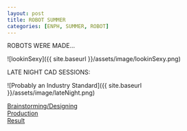 ```yaml
---
layout: post
title: ROBOT SUMMER
categories: [ENPH, SUMMER, ROBOT]
---
```

ROBOTS WERE MADE... 

![lookinSexy]({{ site.baseurl }}/assets/image/lookinSexy.png)

LATE NIGHT CAD SESSIONS:

![Probably an Industry Standard]({{ site.baseurl }}/assets/image/lateNight.png)

<link rel="stylesheet" href="https://maxcdn.bootstrapcdn.com/bootstrap/4.5.2/css/bootstrap.min.css">

<div class="container mt-5">

  <div class="card">
    <div class="card-header">
      <a class="card-link" data-toggle="collapse" href="#brainstorming">
        Brainstorming/Designing
      </a>
    </div>
    <div id="brainstorming" class="collapse">
      <div class="card-body">
        <!-- Your content for Brainstorming/Designing goes here -->
      </div>
    </div>
  </div>

  <div class="card mt-3">
    <div class="card-header">
      <a class="card-link" data-toggle="collapse" href="#production">
        Production
      </a>
    </div>
    <div id="production" class="collapse">
      <div class="card-body">
        <!-- Your content for Production goes here -->
      </div>
    </div>
  </div>

  <div class="card mt-3">
    <div class="card-header">
      <a class="card-link" data-toggle="collapse" href="#result">
        Result
      </a>
    </div>
    <div id="result" class="collapse">
      <div class="card-body">
        <!-- Your content for Result goes here -->
      </div>
    </div>
  </div>

</div>

<script src="https://ajax.googleapis.com/ajax/libs/jquery/3.5.1/jquery.min.js"></script>
<script src="https://cdnjs.cloudflare.com/ajax/libs/popper.js/1.16.0/umd/popper.min.js"></script>
<script src="https://maxcdn.bootstrapcdn.com/bootstrap/4.5.2/js/bootstrap.min.js"></script>
